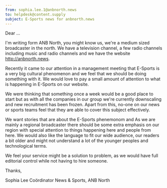 ```yaml
---
from: sophia.lee.1@anbnorth.news
to: helpdesk@content.supply
subject: E-Sports news for anbnorth.news
---
```


Dear ...

I'm writing form ANB North, you might know us, we're a medium sized broadcaster in the north. We have a television channel, a few radio channels including music and radio channels and we have the website http://anbnorth.news.

Recently it came to our attention in a management meeting that E-Sports is a very big cultural phenomenon and we feel that we should be doing something with it. We would love to pay a small amount of attention to what is happening in E-Sports on our website. 

We were thinking that something once a week would be a good place to start but as with all the companies in our group we're currently downscaling and new recruitment has been frozen. Apart from this, no-one on our news or sports teams feel that they are able to cover this subject effectively.

We want stories that are about the E-Sports phenemonom and As we are mainly a regional broadcaster there should be some extra emphasis on our region with special attention to things happening here and people from here. We would also like the language to fit our wide audience, our readers a bit older and might not understand a lot of the younger peoples and technological terms.

We feel your service might be a solution to problem, as we would have full editorial control while not having to hire someone.

Thanks,

Sophia Lee
Coördinator News & Sports, ANB North
